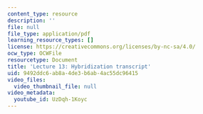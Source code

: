 ```yaml
---
content_type: resource
description: ''
file: null
file_type: application/pdf
learning_resource_types: []
license: https://creativecommons.org/licenses/by-nc-sa/4.0/
ocw_type: OCWFile
resourcetype: Document
title: 'Lecture 13: Hybridization transcript'
uid: 9492ddc6-ab8a-4de3-b6ab-4ac55dc96415
video_files:
  video_thumbnail_file: null
video_metadata:
  youtube_id: UzDqh-1Koyc
---
```

